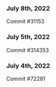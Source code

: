 ### July 8th, 2022

Commit #31153

### July 5th, 2022

Commit #314353


### July 4th, 2022

Commit #72281
